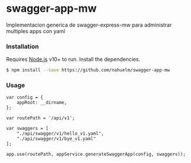 # swagger-app-mw

Implementacion generica de swagger-express-mw para administrar multiples apps con yaml


### Installation

Requires [Node.js](https://nodejs.org/) v10+ to run. Install the dependencies.

```sh
$ npm install --save https://github.com/nahuelm/swagger-app-mw
```

### Usage

```node
var config = {
    appRoot: __dirname,
};

var routePath = '/api/v1';

var swaggers = [
    "./api/swagger/v1/hello_v1.yaml", 
    "./api/swagger/v1/bye_v1.yaml"
];

app.use(routePath, appService.generateSwaggerApp(config, swaggers));
```
